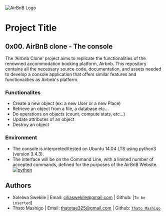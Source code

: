 
![AirBnB Logo](https://s3.amazonaws.com/alx-intranet.hbtn.io/uploads/medias/2018/6/65f4a1dd9c51265f49d0.png?X-Amz-Algorithm=AWS4-HMAC-SHA256&X-Amz-Credential=AKIARDDGGGOUSBVO6H7D%2F20240319%2Fus-east-1%2Fs3%2Faws4_request&X-Amz-Date=20240319T071904Z&X-Amz-Expires=86400&X-Amz-SignedHeaders=host&X-Amz-Signature=f46395846764f1c4093b49487d7dadd72221cce54b54f4cf9a9859afc6b02544)

# Project Title

## 0x00. AirBnB clone - The console

The 'Airbnb Clone' project aims to replicate the functionalities of the renowned accommodation booking platform, Airbnb. This repository contains all the necessary source code, documentation, and assets needed to develop a console application that offers similar features and functionalities as Airbnb's platform.

### Functionalites 

- Create a new object (ex: a new User or a new Place)
- Retrieve an object from a file, a database etc…
- Do operations on objects (count, compute stats, etc…)
- Update attributes of an object
- Destroy an object

### Environment
- The console is interpreted/tested on Ubuntu 14.04 LTS using python3 (version 3.4.3).
- The interface will be on the Command Line, with a limited number of accepted commands, defined for the purposes of the AirBnB Website.
[![python](https://img.shields.io/badge/Python-3.9-3776AB.svg?style=flat&logo=python&logoColor=white)](https://www.python.org)

## Authors

- Xolelwa Swekile | Email: ciliaswekile@gmail.com | Github: [`To be inserted`]
- Thato Mashigo | Email: thatotae325@gmail.com | Github: [`Thato Mashigo`](https://github.com/Polarthebear)
